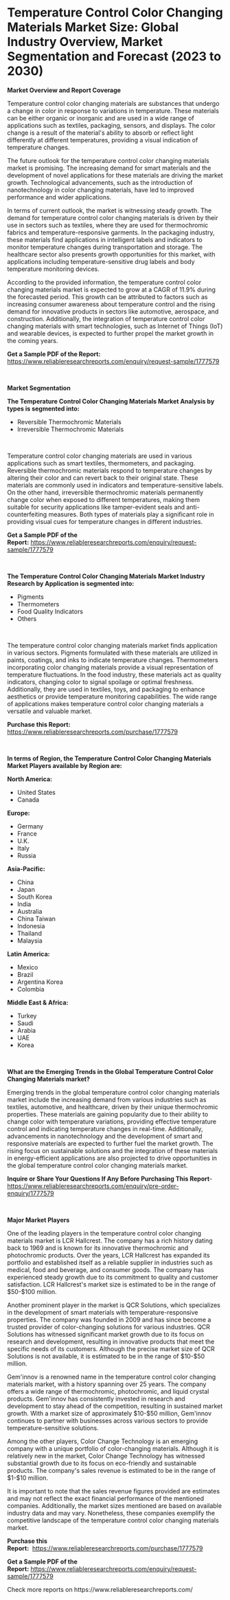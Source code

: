 <p><h1>Temperature Control Color Changing Materials Market Size: Global Industry Overview, Market Segmentation and Forecast (2023 to 2030)</h1></p><p><strong>Market Overview and Report Coverage</strong></p>
<p><p>Temperature control color changing materials are substances that undergo a change in color in response to variations in temperature. These materials can be either organic or inorganic and are used in a wide range of applications such as textiles, packaging, sensors, and displays. The color change is a result of the material's ability to absorb or reflect light differently at different temperatures, providing a visual indication of temperature changes.</p><p>The future outlook for the temperature control color changing materials market is promising. The increasing demand for smart materials and the development of novel applications for these materials are driving the market growth. Technological advancements, such as the introduction of nanotechnology in color changing materials, have led to improved performance and wider applications.</p><p>In terms of current outlook, the market is witnessing steady growth. The demand for temperature control color changing materials is driven by their use in sectors such as textiles, where they are used for thermochromic fabrics and temperature-responsive garments. In the packaging industry, these materials find applications in intelligent labels and indicators to monitor temperature changes during transportation and storage. The healthcare sector also presents growth opportunities for this market, with applications including temperature-sensitive drug labels and body temperature monitoring devices.</p><p>According to the provided information, the temperature control color changing materials market is expected to grow at a CAGR of 11.9% during the forecasted period. This growth can be attributed to factors such as increasing consumer awareness about temperature control and the rising demand for innovative products in sectors like automotive, aerospace, and construction. Additionally, the integration of temperature control color changing materials with smart technologies, such as Internet of Things (IoT) and wearable devices, is expected to further propel the market growth in the coming years.</p></p>
<p><strong>Get a Sample PDF of the Report:</strong> <a href="https://www.reliableresearchreports.com/enquiry/request-sample/1777579">https://www.reliableresearchreports.com/enquiry/request-sample/1777579</a></p>
<p>&nbsp;</p>
<p><strong>Market Segmentation</strong></p>
<p><strong>The Temperature Control Color Changing Materials Market Analysis by types is segmented into:</strong></p>
<p><ul><li>Reversible Thermochromic Materials</li><li>Irreversible Thermochromic Materials</li></ul></p>
<p>&nbsp;</p>
<p><p>Temperature control color changing materials are used in various applications such as smart textiles, thermometers, and packaging. Reversible thermochromic materials respond to temperature changes by altering their color and can revert back to their original state. These materials are commonly used in indicators and temperature-sensitive labels. On the other hand, irreversible thermochromic materials permanently change color when exposed to different temperatures, making them suitable for security applications like tamper-evident seals and anti-counterfeiting measures. Both types of materials play a significant role in providing visual cues for temperature changes in different industries.</p></p>
<p><strong>Get a Sample PDF of the Report:</strong>&nbsp;<a href="https://www.reliableresearchreports.com/enquiry/request-sample/1777579">https://www.reliableresearchreports.com/enquiry/request-sample/1777579</a></p>
<p>&nbsp;</p>
<p><strong>The Temperature Control Color Changing Materials Market Industry Research by Application is segmented into:</strong></p>
<p><ul><li>Pigments</li><li>Thermometers</li><li>Food Quality Indicators</li><li>Others</li></ul></p>
<p>&nbsp;</p>
<p><p>The temperature control color changing materials market finds application in various sectors. Pigments formulated with these materials are utilized in paints, coatings, and inks to indicate temperature changes. Thermometers incorporating color changing materials provide a visual representation of temperature fluctuations. In the food industry, these materials act as quality indicators, changing color to signal spoilage or optimal freshness. Additionally, they are used in textiles, toys, and packaging to enhance aesthetics or provide temperature monitoring capabilities. The wide range of applications makes temperature control color changing materials a versatile and valuable market.</p></p>
<p><strong>Purchase this Report:</strong>&nbsp; <a href="https://www.reliableresearchreports.com/purchase/1777579">https://www.reliableresearchreports.com/purchase/1777579</a></p>
<p>&nbsp;</p>
<p><strong>In terms of Region, the Temperature Control Color Changing Materials Market Players available by Region are:</strong></p>
<p>
    <p> <strong> North America: </strong>
        <ul>
            <li>United States</li>
            <li>Canada</li>
        </ul>
        </p> 
    <p> <strong> Europe: </strong>
        <ul>
            <li>Germany</li>
            <li>France</li>
            <li>U.K.</li>
            <li>Italy</li>
            <li>Russia</li>
        </ul>
        </p> 
    <p> <strong> Asia-Pacific: </strong>
        <ul>
            <li>China</li>
            <li>Japan</li>
            <li>South Korea</li>
            <li>India</li>
            <li>Australia</li>
            <li>China Taiwan</li>
            <li>Indonesia</li>
            <li>Thailand</li>
            <li>Malaysia</li>
        </ul>
        </p> 
    <p> <strong> Latin America: </strong>
        <ul>
            <li>Mexico</li>
            <li>Brazil</li>
            <li>Argentina Korea</li>
            <li>Colombia</li>
        </ul>
        </p> 
    <p> <strong> Middle East & Africa: </strong>
        <ul>
            <li>Turkey</li>
            <li>Saudi</li>
            <li>Arabia</li>
            <li>UAE</li>
            <li>Korea</li>
        </ul>
    </p>
    </p>
<p>&nbsp;</p>
<p><strong>What are the Emerging Trends in the Global Temperature Control Color Changing Materials market?</strong></p>
<p><p>Emerging trends in the global temperature control color changing materials market include the increasing demand from various industries such as textiles, automotive, and healthcare, driven by their unique thermochromic properties. These materials are gaining popularity due to their ability to change color with temperature variations, providing effective temperature control and indicating temperature changes in real-time. Additionally, advancements in nanotechnology and the development of smart and responsive materials are expected to further fuel the market growth. The rising focus on sustainable solutions and the integration of these materials in energy-efficient applications are also projected to drive opportunities in the global temperature control color changing materials market.</p></p>
<p><strong>Inquire or Share Your Questions If Any Before Purchasing This Report</strong>- <a href="https://www.reliableresearchreports.com/enquiry/pre-order-enquiry/1777579">https://www.reliableresearchreports.com/enquiry/pre-order-enquiry/1777579</a></p>
<p>&nbsp;</p>
<p><strong>Major Market Players</strong></p>
<p><p>One of the leading players in the temperature control color changing materials market is LCR Hallcrest. The company has a rich history dating back to 1969 and is known for its innovative thermochromic and photochromic products. Over the years, LCR Hallcrest has expanded its portfolio and established itself as a reliable supplier in industries such as medical, food and beverage, and consumer goods. The company has experienced steady growth due to its commitment to quality and customer satisfaction. LCR Hallcrest's market size is estimated to be in the range of $50-$100 million.</p><p>Another prominent player in the market is QCR Solutions, which specializes in the development of smart materials with temperature-responsive properties. The company was founded in 2009 and has since become a trusted provider of color-changing solutions for various industries. QCR Solutions has witnessed significant market growth due to its focus on research and development, resulting in innovative products that meet the specific needs of its customers. Although the precise market size of QCR Solutions is not available, it is estimated to be in the range of $10-$50 million.</p><p>Gem'innov is a renowned name in the temperature control color changing materials market, with a history spanning over 25 years. The company offers a wide range of thermochromic, photochromic, and liquid crystal products. Gem'innov has consistently invested in research and development to stay ahead of the competition, resulting in sustained market growth. With a market size of approximately $10-$50 million, Gem'innov continues to partner with businesses across various sectors to provide temperature-sensitive solutions.</p><p>Among the other players, Color Change Technology is an emerging company with a unique portfolio of color-changing materials. Although it is relatively new in the market, Color Change Technology has witnessed substantial growth due to its focus on eco-friendly and sustainable products. The company's sales revenue is estimated to be in the range of $1-$10 million.</p><p>It is important to note that the sales revenue figures provided are estimates and may not reflect the exact financial performance of the mentioned companies. Additionally, the market sizes mentioned are based on available industry data and may vary. Nonetheless, these companies exemplify the competitive landscape of the temperature control color changing materials market.</p></p>
<p><strong>Purchase this Report:</strong>&nbsp;&nbsp;<a href="https://www.reliableresearchreports.com/purchase/1777579">https://www.reliableresearchreports.com/purchase/1777579</a></p>
<p></p>
<p><strong>Get a Sample PDF of the Report:</strong>&nbsp;<a href="https://www.reliableresearchreports.com/enquiry/request-sample/1777579">https://www.reliableresearchreports.com/enquiry/request-sample/1777579</a></p>
<p>Check more reports on https://www.reliableresearchreports.com/</p>